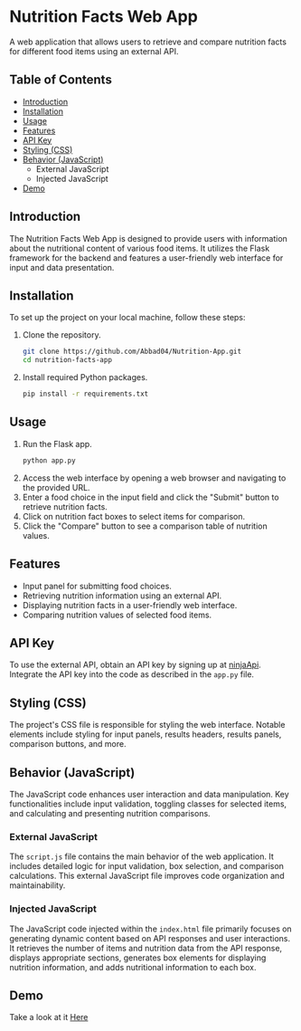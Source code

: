 # Nutrition Facts Web App

A web application that allows users to retrieve and compare nutrition facts for different food items using an external API.

## Table of Contents

- [Introduction](#introduction)
- [Installation](#installation)
- [Usage](#usage)
- [Features](#features)
- [API Key](#api-key)
- [Styling (CSS)](#styling-css)
- [Behavior (JavaScript)](#behavior-javascript)
  - External JavaScript
  - Injected JavaScript
- [Demo](#Demo)
  
## Introduction

The Nutrition Facts Web App is designed to provide users with information about the nutritional content of various food items. It utilizes the Flask framework for the backend and features a user-friendly web interface for input and data presentation.

## Installation

To set up the project on your local machine, follow these steps:

1. Clone the repository.
   ``` bash
   git clone https://github.com/Abbad04/Nutrition-App.git
   cd nutrition-facts-app
   ```
2. Install required Python packages.
   ``` bash
   pip install -r requirements.txt
   ```

## Usage

1. Run the Flask app.
   ``` bash
   python app.py
   ```
2. Access the web interface by opening a web browser and navigating to the provided URL.
3. Enter a food choice in the input field and click the "Submit" button to retrieve nutrition facts.
4. Click on nutrition fact boxes to select items for comparison.
5. Click the "Compare" button to see a comparison table of nutrition values.

## Features

- Input panel for submitting food choices.
- Retrieving nutrition information using an external API.
- Displaying nutrition facts in a user-friendly web interface.
- Comparing nutrition values of selected food items.

## API Key

To use the external API, obtain an API key by signing up at [ninjaApi](https://api-ninjas.com/). Integrate the API key into the code as described in the `app.py` file.

## Styling (CSS)

The project's CSS file is responsible for styling the web interface. Notable elements include styling for input panels, results headers, results panels, comparison buttons, and more.

## Behavior (JavaScript)

The JavaScript code enhances user interaction and data manipulation. Key functionalities include input validation, toggling classes for selected items, and calculating and presenting nutrition comparisons.

### External JavaScript

The `script.js` file contains the main behavior of the web application. It includes detailed logic for input validation, box selection, and comparison calculations. This external JavaScript file improves code organization and maintainability.

### Injected JavaScript

The JavaScript code injected within the `index.html` file primarily focuses on generating dynamic content based on API responses and user interactions. It retrieves the number of items and nutrition data from the API response, displays appropriate sections, generates box elements for displaying nutrition information, and adds nutritional information to each box.

## Demo

Take a look at it [Here](Abbad04.pythonanywhere.com)
